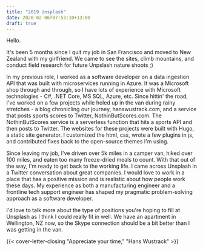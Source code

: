 ```yaml
---
title: "2019 Unsplash"
date: 2020-02-06T07:53:10+13:00
draft: true
---
```


Hello.

It's been 5 months since I quit my job in San Francisco and moved to New Zealand with my girlfriend. We came to see the sites, climb mountains, and conduct field research for future Unpslash nature shoots ;)

In my previous role, I worked as a software developer on a data ingestion API that was built with microservices running in Azure. It was a Microsoft shop through and through, so I have lots of experience with Microsoft technologies - C#, .NET Core, MS SQL, Azure, etc. Since hittin' the road, I've worked on a few projects while holed up in the van during rainy stretches - a blog chronicling our journey, hanswustrack.com, and a service that posts sports scores to Twitter, NothinButScores.com. The NothinButScores service is a serverless function that hits a sports API and then posts to Twitter.  The websites for these projects were built with Hugo, a static site generator. I customized the html, css, wrote a few plugins in js, and contributed fixes back to the open-source themes I'm using.

Since leaving my job, I've driven over 5k miles in a camper van, hiked over 100 miles, and eaten too many freeze-dried meals to count. With that out of the way, I'm ready to get back to the working life. I came across Unsplash in a Twitter conversation about great companies. I would love to work in a place that has a positive mission and is realistic about how people work these days. My experience as both a manufacturing engineer and a frontline tech support engineer has shaped my pragmatic problem-solving approach as a software developer.

I'd love to talk more about the type of positions you're hoping to fill at Unsplash as I think I could really fit in well. We have an apartment in Wellington, NZ now, so the Skype connection should be a bit better than I was getting in the van.

{{< cover-letter-closing "Appreciate your time," "Hans Wustrack" >}}